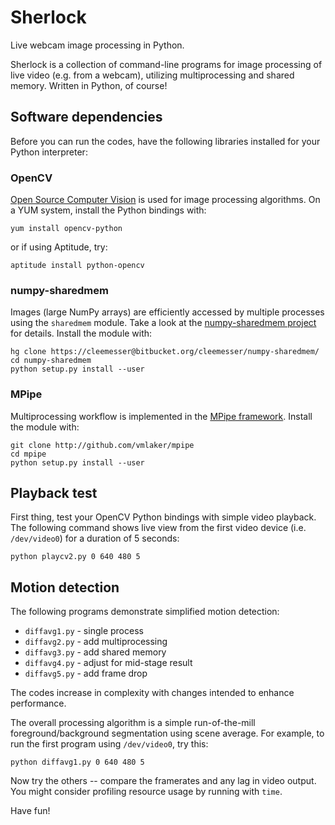 Sherlock
========

Live webcam image processing in Python.

Sherlock is a collection of command-line programs for image processing of live video (e.g. from a webcam), utilizing multiprocessing and shared memory. 
Written in Python, of course!

Software dependencies
---------------------

Before you can run the codes, have the following libraries installed for your Python interpreter:

### OpenCV

[Open Source Computer Vision](http://opencv.org) is used for image processing algorithms. 
On a YUM system, install the Python bindings with:
```
yum install opencv-python
```
or if using Aptitude, try:
```
aptitude install python-opencv
```

### numpy-sharedmem

Images (large NumPy arrays) are efficiently accessed by multiple processes using the ``sharedmem`` module. 
Take a look at the [numpy-sharedmem project](http://bitbucket.org/cleemesser/numpy-sharedmem) for details.
Install the module with:
```
hg clone https://cleemesser@bitbucket.org/cleemesser/numpy-sharedmem/
cd numpy-sharedmem
python setup.py install --user
```

### MPipe

Multiprocessing workflow is implemented in the [MPipe framework](http://vmlaker.github.io/mpipe/concepts.html). 
Install the module with:
```
git clone http://github.com/vmlaker/mpipe
cd mpipe
python setup.py install --user
```

Playback test
-------------

First thing, test your OpenCV Python bindings with simple video playback. 
The following command shows live view from the first video device (i.e. ``/dev/video0``) for a duration of 5 seconds:
```
python playcv2.py 0 640 480 5
```

Motion detection
----------------

The following programs demonstrate simplified motion detection:

* ``diffavg1.py`` - single process
* ``diffavg2.py`` - add multiprocessing
* ``diffavg3.py`` - add shared memory
* ``diffavg4.py`` - adjust for mid-stage result
* ``diffavg5.py`` - add frame drop

The codes increase in complexity with changes intended to enhance performance. 

The overall processing algorithm is a simple run-of-the-mill foreground/background segmentation using scene average. 
For example, to run the first program using ``/dev/video0``, try this:
```
python diffavg1.py 0 640 480 5
```
Now try the others -- compare the framerates and any lag in video output. 
You might consider profiling resource usage by running with ``time``. 
 
Have fun!
